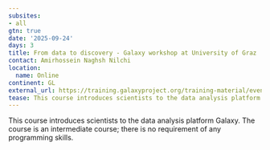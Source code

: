 ```yaml
---
subsites:
- all
gtn: true
date: '2025-09-24'
days: 3
title: From data to discovery - Galaxy workshop at University of Graz
contact: Amirhossein Naghsh Nilchi
location:
  name: Online
continent: GL
external_url: https://training.galaxyproject.org/training-material/events/2025-09-24-wokshop-graz.html
tease: This course introduces scientists to the data analysis platform Galaxy
---
```

This course introduces scientists to the data analysis platform Galaxy. The course is an intermediate course; there is no requirement of any programming skills.